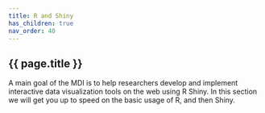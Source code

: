 ```yaml
---
title: R and Shiny
has_children: true
nav_order: 40
---
```


## {{ page.title }}

A main goal of the MDI is to help researchers develop and implement
interactive data visualization tools on the web using R Shiny.
In this section we will get you up to speed on the basic usage
of R, and then Shiny.
